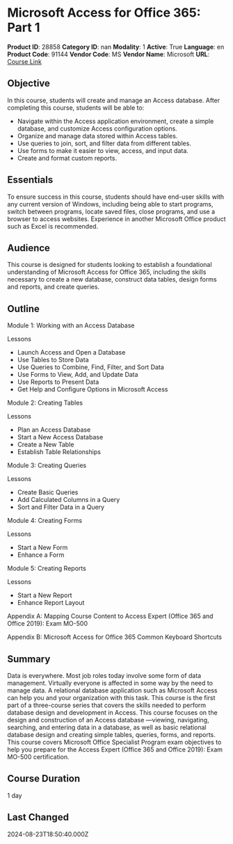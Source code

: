 # Microsoft Access for Office 365: Part 1

**Product ID**: 28858
**Category ID**: nan
**Modality**: 1
**Active**: True
**Language**: en
**Product Code**: 91144
**Vendor Code**: MS
**Vendor Name**: Microsoft
**URL**: [Course Link](https://www.fastlaneus.com/course/microsoft-91144)

## Objective
In this course, students will create and manage an Access database. After completing this course, students will be able to:

 
- Navigate within the Access application environment, create a simple database, and customize Access configuration options.
- Organize and manage data stored within Access tables.
- Use queries to join, sort, and filter data from different tables.
- Use forms to make it easier to view, access, and input data.
- Create and format custom reports.

## Essentials
To ensure success in this course, students should have end-user skills with any current version of Windows, including being able to start programs, switch between programs, locate saved files, close programs, and use a browser to access websites. Experience in another Microsoft Office product such as Excel is recommended.

## Audience
This course is designed for students looking to establish a foundational understanding of Microsoft Access for Office 365, including the skills necessary to create a new database, construct data tables, design forms and reports, and create queries.

## Outline
Module 1: Working with an Access Database

 
Lessons

 
- Launch Access and Open a Database
- Use Tables to Store Data
- Use Queries to Combine, Find, Filter, and Sort Data
- Use Forms to View, Add, and Update Data
- Use Reports to Present Data
- Get Help and Configure Options in Microsoft Access

Module 2: Creating Tables

 
Lessons

 
- Plan an Access Database
- Start a New Access Database
- Create a New Table
- Establish Table Relationships

Module 3: Creating Queries

 
Lessons

 
- Create Basic Queries
- Add Calculated Columns in a Query
- Sort and Filter Data in a Query

Module 4: Creating Forms

 
Lessons

 
- Start a New Form
- Enhance a Form

Module 5: Creating Reports

 
Lessons

 
- Start a New Report
- Enhance Report Layout

Appendix A: Mapping Course Content to Access Expert (Office 365 and Office 2019): Exam MO-500


Appendix B: Microsoft Access for Office 365 Common Keyboard Shortcuts

## Summary
Data is everywhere. Most job roles today involve some form of data management. Virtually everyone is affected in some way by the need to manage data. A relational database application such as Microsoft Access can help you and your organization with this task. This course is the first part of a three-course series that covers the skills needed to perform database design and development in Access. This course focuses on the design and construction of an Access database —viewing, navigating, searching, and entering data in a database, as well as basic relational database design and creating simple tables, queries, forms, and reports. This course covers Microsoft Office Specialist Program exam objectives to help you prepare for the Access Expert (Office 365 and Office 2019): Exam MO-500 certification.

## Course Duration
1 day

## Last Changed
2024-08-23T18:50:40.000Z
